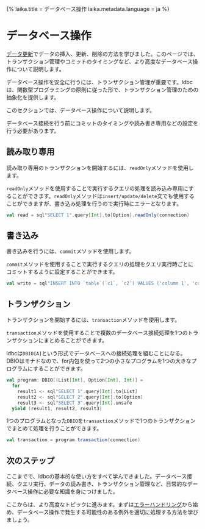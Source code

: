 {%
  laika.title = データベース操作
  laika.metadata.language = ja
%}

# データベース操作

[データ更新](/ja/tutorial/Updating-Data.md)でデータの挿入、更新、削除の方法を学びました。このページでは、トランザクション管理やコミットのタイミングなど、より高度なデータベース操作について説明します。

データベース操作を安全に行うには、トランザクション管理が重要です。ldbcは、関数型プログラミングの原則に従った形で、トランザクション管理のための抽象化を提供します。

このセクションでは、データベース操作について説明します。

データベース接続を行う前にコミットのタイミングや読み書き専用などの設定を行う必要があります。

## 読み取り専用

読み取り専用のトランザクションを開始するには、`readOnly`メソッドを使用します。

`readOnly`メソッドを使用することで実行するクエリの処理を読み込み専用にすることができます。`readOnly`メソッドは`insert/update/delete`文でも使用することができますが、書き込み処理を行うので実行時にエラーとなります。

```scala
val read = sql"SELECT 1".query[Int].to[Option].readOnly(connection)
```

## 書き込み

書き込みを行うには、`commit`メソッドを使用します。

`commit`メソッドを使用することで実行するクエリの処理をクエリ実行時ごとにコミットするように設定することができます。

```scala
val write = sql"INSERT INTO `table`(`c1`, `c2`) VALUES ('column 1', 'column 2')".update.commit(connection)
```

## トランザクション

トランザクションを開始するには、`transaction`メソッドを使用します。

`transaction`メソッドを使用することで複数のデータベース接続処理を1つのトランザクションにまとめることができます。

ldbcは`DBIO[A]`という形式でデータベースへの接続処理を組むことになる。 DBIOはモナドなので、for内包を使って2つの小さなプログラムを1つの大きなプログラムにすることができます。

```scala 3
val program: DBIO[(List[Int], Option[Int], Int)] =
  for
    result1 <- sql"SELECT 1".query[Int].to[List]
    result2 <- sql"SELECT 2".query[Int].to[Option]
    result3 <- sql"SELECT 3".query[Int].unsafe
  yield (result1, result2, result3)
```

1つのプログラムとなった`DBIO`を`transaction`メソッドで1つのトランザクションでまとめて処理を行うことができます。

```scala
val transaction = program.transaction(connection)
```

## 次のステップ

ここまでで、ldbcの基本的な使い方をすべて学んできました。データベース接続、クエリ実行、データの読み書き、トランザクション管理など、日常的なデータベース操作に必要な知識を身につけました。

ここからは、より高度なトピックに進みます。まずは[エラーハンドリング](/ja/tutorial/Error-Handling.md)から始め、データベース操作で発生する可能性のある例外を適切に処理する方法を学びましょう。
